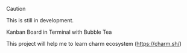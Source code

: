 > [!CAUTION]
> This is still in development.

Kanban Board in Terminal with Bubble Tea

This project will help me to learn charm ecosystem (<https://charm.sh/>)

